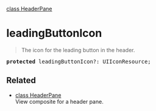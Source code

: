[class HeaderPane](HeaderPane.md)

# leadingButtonIcon

> The icon for the leading button in the header.

<pre class="docgen_signature"><b>protected</b> leadingButtonIcon?: UIIconResource;</pre>

## Related

- [<!--{ref:class}-->class HeaderPane](HeaderPane.md) \
    View composite for a header pane.

